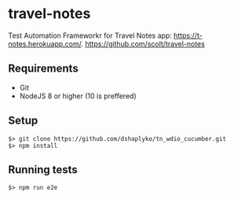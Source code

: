 # travel-notes

Test Automation Frameworkr for Travel Notes app: https://t-notes.herokuapp.com/.
https://github.com/scolt/travel-notes

## Requirements

* Git
* NodeJS 8 or higher (10 is preffered)

## Setup

```
$> git clone https://github.com/dshaplyko/tn_wdio_cucumber.git
$> npm install
```
## Running tests

```
$> npm run e2e
```